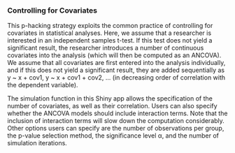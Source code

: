 ### Controlling for Covariates

This p-hacking strategy exploits the common practice of controlling for covariates in statistical analyses. Here, we assume that a researcher is interested in an independent samples t-test. If this test does not yield a significant result, the researcher introduces a number of continuous covariates into the analysis (which will then be computed as an ANCOVA). We assume that all covariates are first entered into the analysis individually, and if this does not yield a significant result, they are added sequentially as y ~ x + cov1, y ~ x + cov1 + cov2, ... (in decreasing order of correlation with the dependent variable).

The simulation function in this Shiny app allows the specification of the number of covariates, as well as their correlation. Users can also specify whether the ANCOVA models should include interaction terms. Note that the inclusion of interaction terms will slow down the computation considerably. Other options users can specify are the number of observations per group, the p-value selection method, the significance level &alpha;, and the number of simulation iterations.
